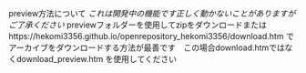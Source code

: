 preview方法について
*これは開発中の機能です正しく動かないことがありますがご了承ください*
previewフォルダーを使用してzipをダウンロードまたはhttps://hekomi3356.github.io/openrepository_hekomi3356/download.htm でアーカイブをダウンロードする方法が最善です　この場合download.htmではなくdownload_preview.htm
を使用してください
